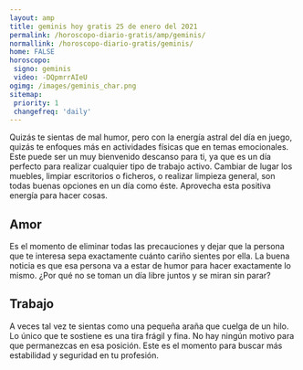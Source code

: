 ```yaml
---
layout: amp
title: geminis hoy gratis 25 de enero del 2021 
permalink: /horoscopo-diario-gratis/amp/geminis/
normallink: /horoscopo-diario-gratis/geminis/
home: FALSE
horoscopo:
 signo: geminis
 video: -DQpmrrAIeU
ogimg: /images/geminis_char.png
sitemap:
 priority: 1
 changefreq: 'daily'
---
```



Quizás te sientas de mal humor, pero con la energía astral del día en juego, quizás te enfoques más en actividades físicas que en temas emocionales. Este puede ser un muy bienvenido descanso para ti, ya que es un día perfecto para realizar cualquier tipo de trabajo activo. Cambiar de lugar los muebles, limpiar escritorios o ficheros, o realizar limpieza general, son todas buenas opciones en un día como éste. Aprovecha esta positiva energía para hacer cosas.

## Amor

Es el momento de eliminar todas las precauciones y dejar que la persona que te interesa sepa exactamente cuánto cariño sientes por ella. La buena noticia es que esa persona va a estar de humor para hacer exactamente lo mismo. ¿Por qué no se toman un día libre juntos y se miran sin parar?

## Trabajo

A veces tal vez te sientas como una pequeña araña que cuelga de un hilo. Lo único que te sostiene es una tira frágil y fina. No hay ningún motivo para que permanezcas en esa posición. Este es el momento para buscar más estabilidad y seguridad en tu profesión.
